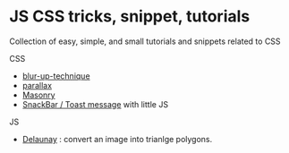 # JS CSS tricks, snippet, tutorials
Collection of easy, simple, and small tutorials and snippets related to CSS

CSS
* [blur-up-technique](https://css-tricks.com/the-blur-up-technique-for-loading-background-images/)
* [parallax](https://www.w3schools.com/howto/howto_css_parallax.asp)
* [Masonry](https://designshack.net/articles/css/masonry/)
* [SnackBar / Toast message](https://www.w3schools.com/howto/howto_js_snackbar.asp) with little JS

JS
* [Delaunay](https://github.com/search?l=JavaScript&q=Delaunay&ref=commandbar&type=Repositories) : convert an image into trianlge polygons.
